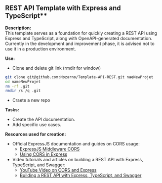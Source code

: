 ## REST API Template with Express and TypeScript**

**Description:**  
This template serves as a foundation for quickly creating a REST API using Express and TypeScript, along with OpenAPI-generated documentation. Currently in the development and improvement phase, it is advised not to use it in a production environment.

**Use:**

- Clone and delete git link (rmdir for window)
```bash
git clone git@github.com:Nozarno/Template-API-REST.git naeNewProjet
cd nameNewProjet
rm -rf .git
rmdir /s /q .git 
```
- Craete a new repo

**Tasks:**
- Create the API documentation.
- Add specific use cases.

**Resources used for creation:**
- Official ExpressJS documentation and guides on CORS usage:
  - [ExpressJS Middleware CORS](https://expressjs.com/en/resources/middleware/cors.html)
  - [Using CORS in Express](https://medium.com/zero-equals-false/using-cors-in-express-cac7e29b005b)
- Video tutorials and articles on building a REST API with Express, TypeScript, and Swagger:
  - [YouTube Video on CORS and Express](https://www.youtube.com/watch?v=NRxzvpdduvQ)
  - [Building a REST API with Express, TypeScript, and Swagger](https://medium.com/ms-club-of-sliit/building-rest-api-with-express-js-typescript-and-swagger-387a9c731717)

